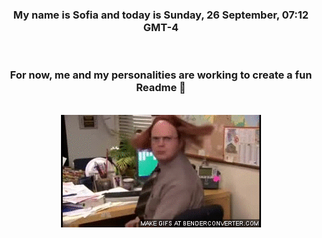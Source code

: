 


<div align="center">
<h3 >My name is Sofia and today is Sunday, 26 September, 07:12 GMT-4</h3><br>
<h3 >For now, me and my personalities are working to create a fun Readme 👋
</h3><br>
<img src='img/dwight.gif' alt='working...'/>
</div>
